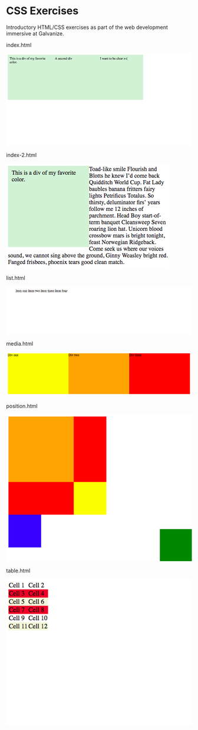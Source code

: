 # CSS Exercises

Introductory HTML/CSS exercises as part of the web development immersive at Galvanize.

index.html

![screenshot of index.html](/screenshots/index.png)

index-2.html

![screenshot of index-2.html](/screenshots/index-2.png)

list.html

![screenshot of list.html](/screenshots/list.png)

media.html

![screenshot of media.html](/screenshots/media.png)

position.html

![screenshot of position.html](/screenshots/position.png)

table.html

![screenshot of table.html](/screenshots/table.png)
